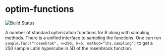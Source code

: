 

# optim-functions

[![Build Status](https://travis-ci.org/gabysbrain/R-optim-functions.svg?branch=master)](https://travis-ci.org/gabysbrain/R-optim-functions)

A number of standard optimization functions for R along with sampling methods.
There is a unified interface to sampling the functions. One can run
`sample.func("rosenbrok", n=250, k=5, method="lhs.sampling")` to get a 250
sample Latin hypercube in 5D of the rosenbrock function. 

